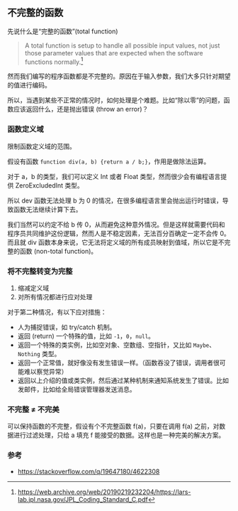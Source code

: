 ## 不完整的函数

先说什么是“完整的函数”(total function)

> A total function is setup to handle all possible input values, not just those parameter values that are expected when the software functions normally.[^1]

[^1]: https://web.archive.org/web/20190219232204/https://lars-lab.jpl.nasa.gov/JPL_Coding_Standard_C.pdf


然而我们编写的程序函数都是不完整的。原因在于输入参数，我们大多只针对期望的值进行编码。

所以，当遇到某些不正常的情况时，如何处理是个难题。比如“除以零”的问题，函数应该返回什么，还是抛出错误 (throw an error)？

### 函数定义域

限制函数定义域的范围。

假设有函数 `function div(a, b) {return a / b;}`，作用是做除法运算。

对于 a，b 的类型，我们可以定义 Int 或者 Float 类型，然而很少会有编程语言提供 ZeroExcludedInt 类型。

所以 dev 函数无法处理 b 为 0 的情况，在很多编程语言里会抛出运行时错误，导致函数无法继续计算下去。

我们当然可以约定不给 b 传 0，从而避免这种意外情况。但是这样就需要代码和程序员共同维护这份逻辑，然而人是不稳定因素，无法百分百确定一定不会传 0。
而且就 div 函数本身来说，它无法将定义域的所有成员映射到值域，所以它是不完整的函数 (non-total function)。

### 将不完整转变为完整

1. 缩减定义域
2. 对所有情况都进行应对处理

对于第二种情况，有以下应对措施：

- 人为捕捉错误，如 try/catch 机制。
- 返回 (return) 一个特殊的值，比如 `-1`，`0`，`null`。
- 返回一个特殊的类实例，比如空对象、空数组、空指针，又比如 `Maybe`、`Nothing` 类型。
- 返回一个正常值，就好像没有发生错误一样。（函数吞没了错误，调用者很可能难以察觉异常）
- 返回以上介绍的值或类实例，然后通过某种机制来通知系统发生了错误。比如发邮件，比如给全局错误管理器发送消息。

### 不完整 ≠ 不完美

可以保持函数的不完整，假设有个不完整函数 f(a)，只要在调用 f(a) 之前，对数据进行过滤处理，只给 a 填充 f 能接受的数据。这样也是一种完美的解决方案。

### 参考

- https://stackoverflow.com/q/19647180/4622308
